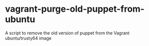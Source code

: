 # vagrant-purge-old-puppet-from-ubuntu
A script to remove the old version of puppet from the Vagrant ubuntu/trusty64 image
